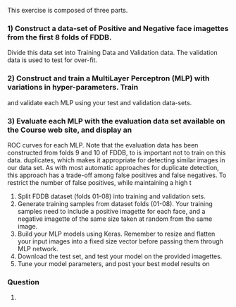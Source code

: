 This exercise is composed of three parts.
### 1) Construct a data-set of Positive and Negative face imagettes from the first 8 folds of FDDB.
Divide this data set into Training Data and Validation data. The validation data is used to test
for over-fit.
### 2) Construct and train a MultiLayer Perceptron (MLP) with variations in hyper-parameters. Train
and validate each MLP using your test and validation data-sets.
### 3) Evaluate each MLP with the evaluation data set available on the Course web site, and display an
ROC curves for each MLP. Note that the evaluation data has been constructed from folds 9 and
10 of FDDB, to is important not to train on this data.
duplicates, which makes it appropriate for detecting similar
images in our data set.
As with most automatic approaches for duplicate detection, this approach has a trade-off among false positives
and false negatives. To restrict the number of false positives, while maintaining a high t



1) Split FDDB dataset (folds 01-08) into training and validation sets.
2) Generate training samples from dataset folds (01-08). Your training samples need to include
a positive imagette for each face, and a negative imagette of the same size taken at random
from the same image.
3) Build your MLP models using Keras. Remember to resize and flatten your input images into
a fixed size vector before passing them through MLP network.
4) Download the test set, and test your model on the provided imagettes.
5) Tune your model parameters, and post your best model results on


### Question
1. 